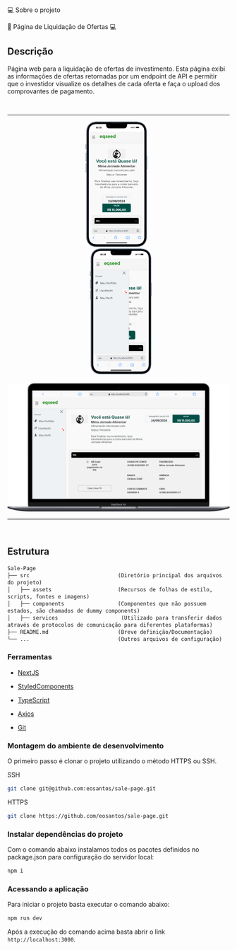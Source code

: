 💻 Sobre o projeto

🔔 Página de Liquidação de Ofertas 💻

## Descrição

Página web para a liquidação de ofertas de investimento. Esta página exibi as informações de 
ofertas retornadas por um endpoint de API e permitir que o investidor visualize os detalhes 
de cada oferta e faça o upload dos comprovantes de pagamento.

<br>
<hr>
<div align="center">
	<div style="margin-right: 10px;">
		<img width="140" src="src/app/assets/to_readme/Tela_001.png">	
	</div>
	<div style="margin-left: 10px;">
		<img width="140" src="src/app/assets/to_readme/Tela_002.png">
	</div>
  <br>
  <img width="590" src="src/app/assets/to_readme/Tela_003.png">
</div>
<hr>
<br>

## Estrutura

    Sale-Page
    ├── src                            (Diretório principal dos arquivos do projeto)
    │   ├── assets                     (Recursos de folhas de estilo, scripts, fontes e imagens)
    │   ├── components                 (Componentes que não possuem estados, são chamados de dummy components)
    │   ├── services                    (Utilizado para transferir dados através de protocolos de comunicação para diferentes plataformas)
    ├── README.md                      (Breve definição/Documentação)
    └── ...                            (Outros arquivos de configuração)

### Ferramentas

- [NextJS](https://nextjs.org/)

- [StyledComponents](https://styled-components.com/)

- [TypeScript](https://www.typescriptlang.org/)

- [Axios](https://axios-http.com/ptbr/docs/intro)

- [Git](https://git-scm.com/doc)

### Montagem do ambiente de desenvolvimento

O primeiro passo é clonar o projeto utilizando o método HTTPS ou SSH.

SSH

```sh
git clone git@github.com:eosantos/sale-page.git
```

HTTPS

```sh
git clone https://github.com/eosantos/sale-page.git
```

### Instalar dependências do projeto

Com o comando abaixo instalamos todos os pacotes definidos no package.json para configuração do servidor local:

```sh
npm i
```

### Acessando a aplicação

Para iniciar o projeto basta executar o comando abaixo:

```sh
npm run dev
```
Após a execução do comando acima basta abrir o link `http://localhost:3000`.
